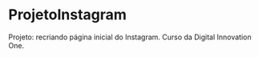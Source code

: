 # ProjetoInstagram
Projeto: recriando página inicial do Instagram.
Curso da Digital Innovation One.
